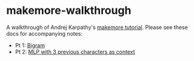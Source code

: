 # makemore-walkthrough
A walkthrough of Andrej Karpathy's [makemore tutorial](https://www.youtube.com/watch?v=PaCmpygFfXo&ab_channel=AndrejKarpathy).
Please see these docs for accompanying notes:
- Pt 1: [Bigram](https://docs.google.com/document/d/18kW7Wt8mkue69oF1v8DT-K9ZPO04W3zSxUIU1gbs-h0/edit)
- Pt 2: [MLP with 3 previous characters as context](https://docs.google.com/document/d/1GWxUSsyBjHCl9Bo9gOME4WMI7NzKp7vm3ZKi5gLBP5o/edit)
